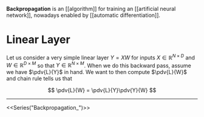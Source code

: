 **Backpropagation** is an [[algorithm]] for training an [[artificial neural network]], nowadays enabled by [[automatic differentiation]].

# Linear Layer

Let us consider a very simple linear layer $Y=XW$ for inputs $X \in \mathbb{R}^{N \times D}$ and $W \in \mathbb{R}^{D \times M}$ so that $Y \in \mathbb{R}^{N \times M}$. When we do this backward pass, assume we have $\pdv{L}{Y}$ in hand. We want to then compute $\pdv{L}{W}$ and chain rule tells us that

$$
\pdv{L}{W} = \pdv{L}{Y}\pdv{Y}{W}
$$

---

<<Series("Backpropagation_")>>